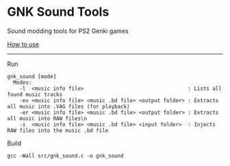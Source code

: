 # GNK Sound Tools

Sound modding tools for PS2 Genki games

[How to use](https://github.com/igorciz777/GNKSoundTools/wiki)

***
Run
```shell
gnk_sound [mode]
  Modes:
    -l  <music info file>                                  : Lists all found music tracks
    -ev <music info file> <music .bd file> <output folder> : Extracts all music into .VAG files (for playback)
    -er <music info file> <music .bd file> <output folder> : Extracts all music into RAW files\n
    -i  <music info file> <music .bd file> <input folder>  : Injects RAW files into the music .bd file
```
Build

```shell
gcc -Wall src/gnk_sound.c -o gnk_sound
```

